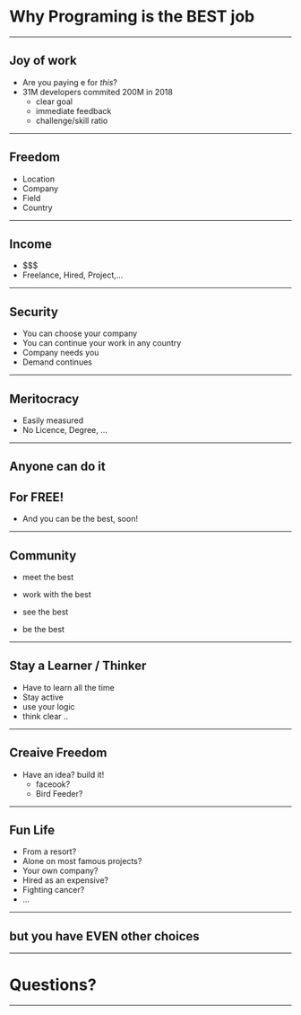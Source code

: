 # Why Programing is the BEST job

---
## Joy of work

- Are you paying e for _this_?
- 31M developers commited 200M in 2018
  - clear goal
  - immediate feedback
  - challenge/skill ratio

---

## Freedom

- Location
- Company
- Field
- Country

---

## Income

- $$$
- Freelance, Hired, Project,...

---

## Security

- You can choose your company
- You can continue your work in any country
- Company needs you
- Demand continues

---

## Meritocracy

- Easily measured
- No Licence, Degree, ...

---

## Anyone can do it
## For FREE!

- And you can be the best, soon!

---

## Community

- meet the best
- work with the best
- see the best

- be the best

---

## Stay a Learner / Thinker

- Have to learn all the time
- Stay active
- use your logic
- think clear
..

--- 

## Creaive Freedom

- Have an idea? build it!
   - faceook?
   - Bird Feeder?

---

## Fun Life

- From a resort?
- Alone on most famous projects?
- Your own company?
- Hired as an expensive?
- Fighting cancer?
- ...

---
<!-- effect=stars -->

## but you have EVEN other choices

---
<!-- effect=matrix -->
# Questions?
--- 
